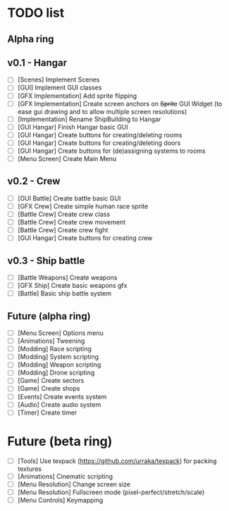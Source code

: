 # TODO list

## Alpha ring

## v0.1 - Hangar

- [ ] [Scenes] Implement Scenes
- [ ] [GUI] Implement GUI classes
- [ ] [GFX Implementation] Add sprite flipping
- [ ] [GFX Implementation] Create screen anchors on ~~Sprite~~ GUI Widget
    (to ease gui drawing and to allow multiple screen resolutions)
- [ ] [Implementation] Rename ShipBuilding to Hangar
- [ ] [GUI Hangar] Finish Hangar basic GUI
- [ ] [GUI Hangar] Create buttons for creating/deleting rooms
- [ ] [GUI Hangar] Create buttons for creating/deleting doors
- [ ] [GUI Hangar] Create buttons for (de)assigning systems to rooms
- [ ] [Menu Screen] Create Main Menu

## v0.2 - Crew

- [ ] [GUI Battle] Create battle basic GUI
- [ ] [GFX Crew] Create simple human race sprite
- [ ] [Battle Crew] Create crew class
- [ ] [Battle Crew] Create crew movement
- [ ] [Battle Crew] Create crew fight
- [ ] [GUI Hangar] Create buttons for creating crew

## v0.3 - Ship battle

- [ ] [Battle Weapons] Create weapons
- [ ] [GFX Ship] Create basic weapons gfx
- [ ] [Battle] Basic ship battle system

## Future (alpha ring)

- [ ] [Menu Screen] Options menu
- [ ] [Animations] Tweening
- [ ] [Modding] Race scripting
- [ ] [Modding] System scripting
- [ ] [Modding] Weapon scripting
- [ ] [Modding] Drone scripting
- [ ] [Game] Create sectors
- [ ] [Game] Create shops
- [ ] [Events] Create events system
- [ ] [Audio] Create audio system
- [ ] [Timer] Create timer

# Future (beta ring)

- [ ] [Tools] Use texpack (https://github.com/urraka/texpack) for packing textures
- [ ] [Animations] Cinematic scripting
- [ ] [Menu Resolution] Change screen size
- [ ] [Menu Resolution] Fullscreen mode (pixel-perfect/stretch/scale)
- [ ] [Menu Controls] Keymapping
